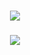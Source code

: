 <h1 align="center"><img src="https://images.cooltext.com/5674198.png"></h1>
<h3 align="center"><img src="https://images.cooltext.com/5674199.gif"></h3>
